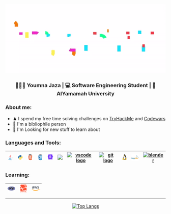 <p align="center"> <img src="imgs/name.gif" /> </p>
<h3 align="center">👩🏼‍💻 Youmna Jaza | 💻 Software Engineering Student | 🏫 AlYamamah University</h3>

### About me:
- ♟ I spend my free time solving challenges on [TryHackMe](https://tryhackme.com/) and [Codewars](https://www.codewars.com/)
- 🐛 I'm a bibliophile person
- 👀 I'm Looking for new stuff to learn about   
### Languages and Tools:
| [<img src="https://raw.githubusercontent.com/devicons/devicon/master/icons/java/java-original.svg" alt="java" width="24">](https://www.java.com) | [<img src="https://raw.githubusercontent.com/devicons/devicon/master/icons/python/python-original.svg" alt="python" width="24">](https://www.python.org) | [<img src="https://raw.githubusercontent.com/devicons/devicon/master/icons/html5/html5-original-wordmark.svg" alt="html5" width="24">](https://www.w3.org/html/) | [<img src="https://raw.githubusercontent.com/devicons/devicon/master/icons/css3/css3-original-wordmark.svg" alt="css3" width="24">](https://www.w3schools.com/css/) | [<img src="https://raw.githubusercontent.com/devicons/devicon/master/icons/bootstrap/bootstrap-plain-wordmark.svg" alt="bootstrap" width="24">](https://getbootstrap.com)  |  [<img src="https://upload.wikimedia.org/wikipedia/commons/4/4f/PhpMyAdmin_logo.svg" width="30">](https://www.phpmyadmin.net/)| [<img src="https://raw.githubusercontent.com/Delta456/Delta456/master/img/vscode.png" alt="vscode logo" width="24">](https://code.visualstudio.com/)| [<img src="https://raw.githubusercontent.com/Delta456/Delta456/master/img/git.png" alt="git logo" width="24">](https://git-scm.com/)|  [<img src="https://raw.githubusercontent.com/devicons/devicon/master/icons/linux/linux-original.svg" alt="linux" width="24">](https://www.linux.org/)| [<img src="https://raw.githubusercontent.com/devicons/devicon/master/icons/mysql/mysql-original-wordmark.svg" alt="mysql" width="30">](https://www.mysql.com/)| [<img src="https://download.blender.org/branding/community/blender_community_badge_white.svg" alt="blender" width="24">](https://www.blender.org/)  |
|---|---|---|---|---|---|---|---|---|---|---
### Learning: 
| [<img src="https://raw.githubusercontent.com/devicons/devicon/master/icons/php/php-original.svg" alt="php" width="24">](https://www.php.net) | [<img src="https://raw.githubusercontent.com/devicons/devicon/master/icons/laravel/laravel-plain-wordmark.svg" alt="laravel" width="24">](https://laravel.com/) | [<img src="https://raw.githubusercontent.com/Delta456/Delta456/master/img/aws.png" alt="aws logo" width="24">](https://aws.amazon.com/) | 
|---|---|---|
***  
<div align="center">	

[![Top Langs](https://github-readme-stats.vercel.app/api/top-langs/?username=Yomna-J&langs_count=5&layout=compact)](https://github.com/anuraghazra/github-readme-stats)	


</div>
